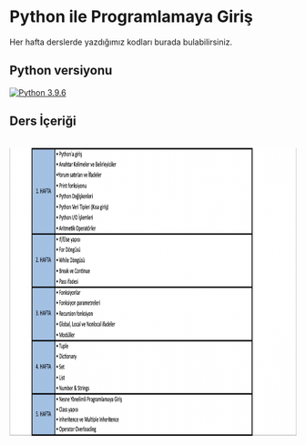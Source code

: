 # Python ile Programlamaya Giriş

Her hafta derslerde yazdığımız kodları burada bulabilirsiniz.

## Python versiyonu
[![Python 3.9.6](https://img.shields.io/badge/python-3.9.6-blue.svg)](https://www.python.org/downloads/release/python-396/)

## Ders İçeriği
<br>
<img src="./images/ders_icerigi.png" width="860" height="506">

